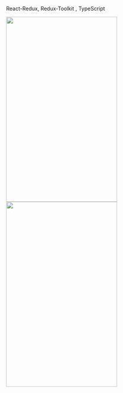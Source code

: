 React-Redux, Redux-Toolkit , TypeScript

<img src="https://github.com/soumen321/ShopingCartDemo/assets/2536037/ebf7bc3d-58bd-4831-bf20-57e1824c7d1e" width="300" height="500">       
<img src="https://github.com/soumen321/ShopingCartDemo/assets/2536037/6fc18c9f-2191-4e64-a336-0922eb45ba0d" width="300" height="500">
